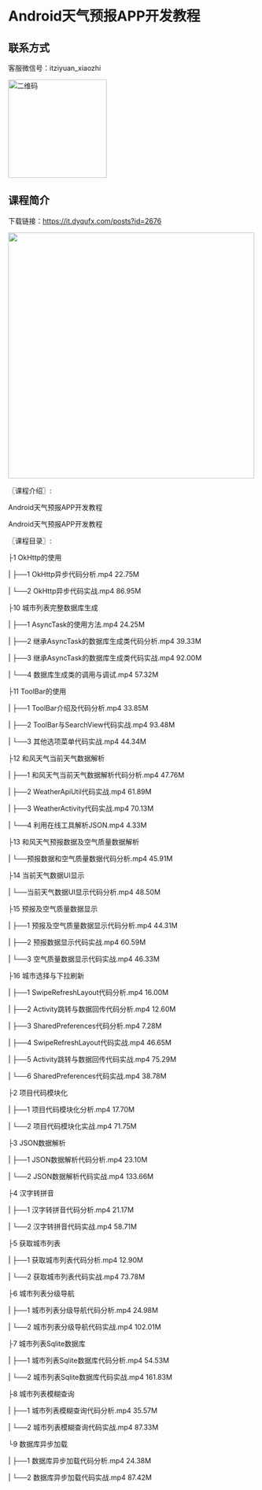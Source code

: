 # Android天气预报APP开发教程

## 联系方式

客服微信号：itziyuan_xiaozhi

<img src="https://ziyuanyun.oss-cn-guangzhou.aliyuncs.com/common/20240614073449/666b82192834a.jpg" width="200" height="200" alt="二维码">

## 课程简介

下载链接：https://it.dyqufx.com/posts?id=2676

<img src="https://ziyuanyun.oss-cn-guangzhou.aliyuncs.com/yun/20240515184215/664491871c48f.jpg" width="500" alt="">

  〖课程介绍〗:

 Android天气预报APP开发教程

 Android天气预报APP开发教程



 〖课程目录〗:

 ├1 OkHttp的使用

 | ├──1 OkHttp异步代码分析.mp4 22.75M

 | └──2 OkHttp异步代码实战.mp4 86.95M

 ├10 城市列表完整数据库生成

 | ├──1 AsyncTask的使用方法.mp4 24.25M

 | ├──2 继承AsyncTask的数据库生成类代码分析.mp4 39.33M

 | ├──3 继承AsyncTask的数据库生成类代码实战.mp4 92.00M

 | └──4 数据库生成类的调用与调试.mp4 57.32M

 ├11 ToolBar的使用

 | ├──1 ToolBar介绍及代码分析.mp4 33.85M

 | ├──2 ToolBar与SearchView代码实战.mp4 93.48M

 | └──3 其他选项菜单代码实战.mp4 44.34M

 ├12 和风天气当前天气数据解析

 | ├──1 和风天气当前天气数据解析代码分析.mp4 47.76M

 | ├──2 WeatherApiUtil代码实战.mp4 61.89M

 | ├──3 WeatherActivity代码实战.mp4 70.13M

 | └──4 利用在线工具解析JSON.mp4 4.33M

 ├13 和风天气预报数据及空气质量数据解析

 | └──预报数据和空气质量数据代码分析.mp4 45.91M

 ├14 当前天气数据UI显示

 | └──当前天气数据UI显示代码分析.mp4 48.50M

 ├15 预报及空气质量数据显示

 | ├──1 预报及空气质量数据显示代码分析.mp4 44.31M

 | ├──2 预报数据显示代码实战.mp4 60.59M

 | └──3 空气质量数据显示代码实战.mp4 46.33M

 ├16 城市选择与下拉刷新

 | ├──1 SwipeRefreshLayout代码分析.mp4 16.00M

 | ├──2 Activity跳转与数据回传代码分析.mp4 12.60M

 | ├──3 SharedPreferences代码分析.mp4 7.28M

 | ├──4 SwipeRefreshLayout代码实战.mp4 46.65M

 | ├──5 Activity跳转与数据回传代码实战.mp4 75.29M

 | └──6 SharedPreferences代码实战.mp4 38.78M

 ├2 项目代码模块化

 | ├──1 项目代码模块化分析.mp4 17.70M

 | └──2 项目代码模块化实战.mp4 71.75M

 ├3 JSON数据解析

 | ├──1 JSON数据解析代码分析.mp4 23.10M

 | └──2 JSON数据解析代码实战.mp4 133.66M

 ├4 汉字转拼音

 | ├──1 汉字转拼音代码分析.mp4 21.17M

 | └──2 汉字转拼音代码实战.mp4 58.71M

 ├5 获取城市列表

 | ├──1 获取城市列表代码分析.mp4 12.90M

 | └──2 获取城市列表代码实战.mp4 73.78M

 ├6 城市列表分级导航

 | ├──1 城市列表分级导航代码分析.mp4 24.98M

 | └──2 城市列表分级导航代码实战.mp4 102.01M

 ├7 城市列表Sqlite数据库

 | ├──1 城市列表Sqlite数据库代码分析.mp4 54.53M

 | └──2 城市列表Sqlite数据库代码实战.mp4 161.83M

 ├8 城市列表模糊查询

 | ├──1 城市列表模糊查询代码分析.mp4 35.57M

 | └──2 城市列表模糊查询代码实战.mp4 87.33M

 └9 数据库异步加载

 | ├──1 数据库异步加载代码分析.mp4 24.38M

 | └──2 数据库异步加载代码实战.mp4 87.42M

  